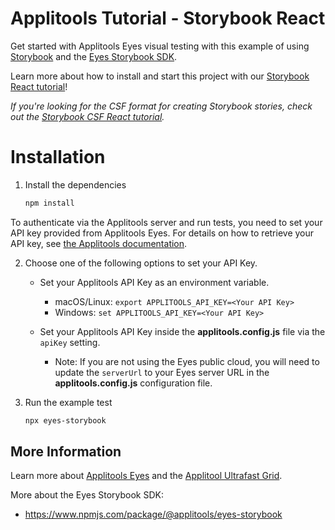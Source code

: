 # Applitools Tutorial - Storybook React

Get started with Applitools Eyes visual testing with this example of using [Storybook](https://storybook.js.org/) and the [Eyes Storybook SDK](https://applitools.com/tutorials/sdks/storybook).

Learn more about how to install and start this project with our [Storybook React tutorial](https://applitools.com/tutorials/sdks/storybook)!

_If you're looking for the CSF format for creating Storybook stories, check out the [Storybook CSF React tutorial](https://github.com/applitools/tutorial-storybook-csf-react)._

# Installation
1. Install the dependencies
    ```sh
    npm install
    ```

To authenticate via the Applitools server and run tests, you need to set your API key provided from Applitools Eyes. For details on how to retrieve your API key, see [the Applitools documentation](https://applitools.com/tutorials/getting-started/retrieve-api-key).

2. Choose one of the following options to set your API Key.
    * Set your Applitools API Key as an environment variable. 
        * macOS/Linux: `export APPLITOOLS_API_KEY=<Your API Key>`
        * Windows: `set APPLITOOLS_API_KEY=<Your API Key>`
        
    * Set your Applitools API Key inside the **applitools.config.js** file via the `apiKey` setting.
        * Note: If you are not using the Eyes public cloud, you will need to update the `serverUrl` to your Eyes server URL in the **applitools.config.js** configuration file.

3. Run the example test
    ```sh
    npx eyes-storybook
    ```

## More Information

Learn more about [Applitools Eyes](https://www.applitools.com) and the [Applitool Ultrafast Grid](https://applitools.com/platform/ultrafast-grid).

More about the Eyes Storybook SDK:
* https://www.npmjs.com/package/@applitools/eyes-storybook
